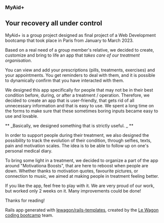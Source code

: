 ### MyAid+
## Your recovery all under control

MyAid+ is a group project designed as final project of a Web Development bootcamp that took place in Paris from January to March 2023.

Based on a real need of a group member's relative, we decided to create, customize and bring to life an app that *takes care of our treatment organisation*.

You can view and add your prescriptions (pills, treatments, exercises) and your appointments.
You get reminders to deal with them, and it is possible to dynamically confirm that you have interacted with them.

We designed this app specifically for people that may not be in their best condition before, during, or after a treatment / operation.
Therefore, we decided to create an app that is user-friendly, that gets rid of all unnecessary information and that is easy to use.
We spent a long time on the forms to make sure that these sometimes boring inputs became easy to use and lovable.

** _Basically, we designed something that is strictly useful. _ **

In order to support people during their treatment, we also designed the possibility to track the evolution of their condition, through selfies, texts, pain and motivation scales.
The idea is to be able to follow up on one's personal medical diary.

To bring some light in a treatment, we decided to organize a part of the app around "Motivationa Boosts", that are here to reboost when people are down.
Whether thanks to motivation quotes, favourite pictures, or connection to music, we aimed at making people in treatment feeling better.

If you like the app, feel free to play with it.
We are very proud of our work, but worked only 2 weeks on it.
Many improvements could be done!

Thanks for reading!


Rails app generated with [lewagon/rails-templates](https://github.com/lewagon/rails-templates), created by the [Le Wagon coding bootcamp](https://www.lewagon.com) team.

